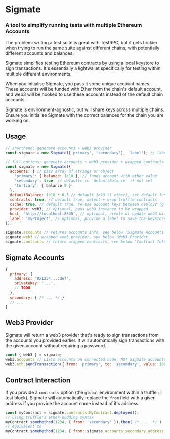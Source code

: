 # Sigmate

### A tool to simplify running tests with multiple Ethereum Accounts

The problem: writing a test suite is great with TestRPC, but it gets trickier when trying to run the same suite against different chains, with potentially different accounts and balances.

Sigmate simplifies testing Ethereum contracts by using a local keystore to sign transactions. It's essentially a lightwallet specifically for testing within multiple different environments.

When you initialise Sigmate, you pass it some unique account names. These accounts will be funded with Ether from the chain's default account, and web3 will be hooked to use these accounts instead of the default chain accounts.

Sigmate is environment-agnostic, but will share keys across multiple chains. Ensure you initialise Sigmate with the correct balances for the chain you are working on.

## Usage

```javascript
// shorthand; generate accounts + web3 provider
const sigmate = new Sigmate(['primary', 'secondary'], 'label'); // label is optional, namespaces to a given project

// full options; generate accounts + web3 provider + wrapped contracts (in truffle environment)
const sigmate = new Sigmate({
  accounts: { // pass array of strings or object
    'primary': { balance: 1e18 }, // funds account with ether value
    'secondary': true, // defaults to `defaultBalance` if not set
    'tertiary': { balance 0 },
  },
  defaultBalance: 1e18 * 0.5 // default 1e18 (1 ether), set default funding for all accounts
  contracts: true, // default true, detect + wrap truffle contracts
  cache: true, // default true, re-use account keys between deploys (globally!)
  provider: web3, // optional, pass web3 instance to be wrapped
  host: 'http://localhost:8545', // optional, create or update web3 with the host
  label: 'myProject', // optional, provide a label to save the keystore, for re-usability
});

sigmate.accounts // returns accounts info, see below 'Sigmate Accounts'
sigmate.web3 // wrapped web3 provider, see below 'Web3 Provider'
sigmate.contracts // return wrapped contracts, see below 'Contract Interaction'
```

## Sigmate Accounts

```javascript
{
  primary: {
    address: '0x1234...cdef',
    privateKey: '...',
    // TODO
  },
  secondary: { /* ... */ }
  // ...
}
```

## Web3 Provider

Sigmate will return a web3 provider that's ready to sign transactions from the accounts you provided earlier. It will automatically sign transactions with the given account without requiring a password.

```javascript
const { web3 } = sigmate;
web3.accounts // Lists accounts on connected node, NOT Sigmate accounts
web3.eth.sendTransaction({ from: 'primary', to: 'secondary', value: 10000000 });
```

## Contract Interaction

If you provide a `contracts` option (the `global` environment within a truffle `it` test block), Sigmate will automatically replace the `from` field with a given address if you provide the account name instead of it's address.

```javascript
const myContract = sigmate.contracts.MyContract.deployed();
// using truffle's ether-pudding syntax
myContract.someMethod(1234, { from: 'secondary' }).then( /* .... */ )
// equivalent to
myContract.someMethod(1234, { from: sigmate.accounts.secondary.address }).then( /* .... */ )
```
